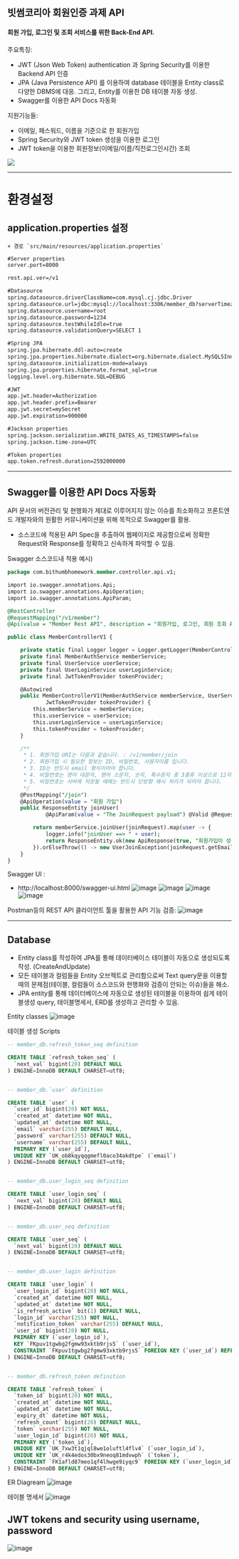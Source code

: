 ## 빗썸코리아 회원인증 과제 API ##

#### 회원 가입, 로그인 및 조회 서비스를 위한 Back-End API.

주요특징:
* JWT (Json Web Token) authentication 과  Spring Security를 이용한 Backend API 인증
* JPA (Java Persistence API) 를 이용하여 database 테이블을 Entity class로 다양한 DBMS에 대응. 그리고, Entity를 이용한 DB 테이블 자동 생성.
* Swagger를 이용한 API Docs 자동화

지원기능들:
* 이메일, 패스워드, 이름을 기준으로 한 회원가입
* Spring Security와 JWT token 생성을 이용한 로그인
* JWT token을 이용한 회원정보(이메일/이름/직전로그인시간) 조회

![](https://cdn-images-1.medium.com/max/1334/1*7T41R0dSLEzssIXPHpvimQ.png)

---

# 환경설정
## application.properties 설정
	+ 경로 `src/main/resources/application.properties`
```xml
#Server properties
server.port=8000

rest.api.ver=/v1

#Datasource
spring.datasource.driverClassName=com.mysql.cj.jdbc.Driver
spring.datasource.url=jdbc:mysql://localhost:3306/member_db?serverTimezone=UTC
spring.datasource.username=root
spring.datasource.password=1234
spring.datasource.testWhileIdle=true
spring.datasource.validationQuery=SELECT 1

#Spring JPA
spring.jpa.hibernate.ddl-auto=create
spring.jpa.properties.hibernate.dialect=org.hibernate.dialect.MySQL5InnoDBDialect
spring.datasource.initialization-mode=always
spring.jpa.properties.hibernate.format_sql=true
logging.level.org.hibernate.SQL=DEBUG

#JWT
app.jwt.header=Authorization
app.jwt.header.prefix=Bearer 
app.jwt.secret=mySecret
app.jwt.expiration=900000

#Jackson properties
spring.jackson.serialization.WRITE_DATES_AS_TIMESTAMPS=false
spring.jackson.time-zone=UTC

#Token properties
app.token.refresh.duration=2592000000
```

---

## Swagger를 이용한 API Docs 자동화 ##
API 문서의 버전관리 및 현행화가 제대로 이루어지지 않는 이슈를 최소화하고 프론트엔드 개발자와의 원활한 커뮤니케이션을 위해 목적으로 Swagger를 활용.
* 소스코드에 적용된 API Spec을 추출하여 웹페이지로 제공함으로써 정확한 Request와 Response를 정확하고 신속하게 파악할 수 있음. 

Swagger 소스코드내 적용 예시)
```sql
package com.bithumbhomework.member.controller.api.v1;

import io.swagger.annotations.Api;
import io.swagger.annotations.ApiOperation;
import io.swagger.annotations.ApiParam;

@RestController
@RequestMapping("/v1/member")
@Api(value = "Member Rest API", description = "회원가입, 로그인, 회원 조회 API")

public class MemberControllerV1 {

	private static final Logger logger = Logger.getLogger(MemberControllerV1.class);
	private final MemberAuthService memberService;
	private final UserService userService;
	private final UserLoginService userLoginService;
	private final JwtTokenProvider tokenProvider;

	@Autowired
	public MemberControllerV1(MemberAuthService memberService, UserService userService, UserLoginService userLoginService,
			JwtTokenProvider tokenProvider) {
		this.memberService = memberService;
		this.userService = userService;
		this.userLoginService = userLoginService;
		this.tokenProvider = tokenProvider;
	}

	/**
	 * 1. 회원가입 URI는 다음과 같습니다. : /v1/member/join 
	 * 2. 회원가입 시 필요한 정보는 ID, 비밀번호, 사용자이름 입니다. 
	 * 3. ID는 반드시 email 형식이어야 합니다. 
	 * 4. 비밀번호는 영어 대문자, 영어 소문자, 숫자, 특수문자 중 3종류 이상으로 12자리 이상의 문자열로 생성해야 합니다. 
	 * 5. 비밀번호는 서버에 저장될 때에는 반드시 단방향 해시 처리가 되어야 합니다.
	 */
	@PostMapping("/join")
	@ApiOperation(value = "회원 가입")
	public ResponseEntity joinUser(
			@ApiParam(value = "The JoinRequest payload") @Valid @RequestBody JoinRequest joinRequest) {

		return memberService.joinUser(joinRequest).map(user -> {
			logger.info("joinUser ==> " + user);
			return ResponseEntity.ok(new ApiResponse(true, "회원가입이 성공하였습니다."));
		}).orElseThrow(() -> new UserJoinException(joinRequest.getEmail(), "Missing user object in database"));
	}
}
```

Swagger UI : 
* http://localhost:8000/swagger-ui.html
![image](https://user-images.githubusercontent.com/15791988/89800836-43e02200-db6a-11ea-941f-15dfaf48f916.png)
![image](https://user-images.githubusercontent.com/15791988/89800932-65d9a480-db6a-11ea-8fc3-1db596008c40.png)
![image](https://user-images.githubusercontent.com/15791988/89800952-6c681c00-db6a-11ea-94ff-28e3be7f1087.png)
![image](https://user-images.githubusercontent.com/15791988/89801012-8570cd00-db6a-11ea-90ad-a14db2c41584.png)


Postman등의 REST API 클라이언트 툴을 활용한 API 기능 검증:
![image](https://user-images.githubusercontent.com/15791988/89816203-16eb3980-db81-11ea-9bbc-8cf67728e6f8.png)

---


## Database
* Entity class를 작성하여 JPA를 통해 데이터베이스 테이블이 자동으로 생성되도록 작성. (CreateAndUpdate)
* 모든 테이블과 컬럼들을 Entity 오브젝트로 관리함으로써 Text query문을 이용할때의 문제점(테이블, 컬럼들이 소스코드와 현행화와 검증이 안되는 이슈)들을 해소.
* JPA entity를 통해 데이터베이스에 자동으로 생성된 테이블을 이용하여 쉽게 테이블생성 query, 테이블명세서, ERD를 생성하고 관리할 수 있음.

Entity classes
![image](https://user-images.githubusercontent.com/15791988/89894892-d093ea00-dc15-11ea-899c-d110b038f74b.png)

테이블 생성 Scripts
```sql
-- member_db.refresh_token_seq definition

CREATE TABLE `refresh_token_seq` (
  `next_val` bigint(20) DEFAULT NULL
) ENGINE=InnoDB DEFAULT CHARSET=utf8;


-- member_db.`user` definition

CREATE TABLE `user` (
  `user_id` bigint(20) NOT NULL,
  `created_at` datetime NOT NULL,
  `updated_at` datetime NOT NULL,
  `email` varchar(255) DEFAULT NULL,
  `password` varchar(255) DEFAULT NULL,
  `username` varchar(255) DEFAULT NULL,
  PRIMARY KEY (`user_id`),
  UNIQUE KEY `UK_ob8kqyqqgmefl0aco34akdtpe` (`email`)
) ENGINE=InnoDB DEFAULT CHARSET=utf8;


-- member_db.user_login_seq definition

CREATE TABLE `user_login_seq` (
  `next_val` bigint(20) DEFAULT NULL
) ENGINE=InnoDB DEFAULT CHARSET=utf8;


-- member_db.user_seq definition

CREATE TABLE `user_seq` (
  `next_val` bigint(20) DEFAULT NULL
) ENGINE=InnoDB DEFAULT CHARSET=utf8;


-- member_db.user_login definition

CREATE TABLE `user_login` (
  `user_login_id` bigint(20) NOT NULL,
  `created_at` datetime NOT NULL,
  `updated_at` datetime NOT NULL,
  `is_refresh_active` bit(1) DEFAULT NULL,
  `login_id` varchar(255) NOT NULL,
  `notification_token` varchar(255) DEFAULT NULL,
  `user_id` bigint(20) NOT NULL,
  PRIMARY KEY (`user_login_id`),
  KEY `FKpuv1tgwbg2fgmw93xktb9rjs5` (`user_id`),
  CONSTRAINT `FKpuv1tgwbg2fgmw93xktb9rjs5` FOREIGN KEY (`user_id`) REFERENCES `user` (`user_id`)
) ENGINE=InnoDB DEFAULT CHARSET=utf8;


-- member_db.refresh_token definition

CREATE TABLE `refresh_token` (
  `token_id` bigint(20) NOT NULL,
  `created_at` datetime NOT NULL,
  `updated_at` datetime NOT NULL,
  `expiry_dt` datetime NOT NULL,
  `refresh_count` bigint(20) DEFAULT NULL,
  `token` varchar(255) NOT NULL,
  `user_login_id` bigint(20) NOT NULL,
  PRIMARY KEY (`token_id`),
  UNIQUE KEY `UK_7xw3t1qjql8we1oluftl4flv4` (`user_login_id`),
  UNIQUE KEY `UK_r4k4edos30bx9neoq81mdvwph` (`token`),
  CONSTRAINT `FK1afld87meo1qf4lhwge9iyqc9` FOREIGN KEY (`user_login_id`) REFERENCES `user_login` (`user_login_id`)
) ENGINE=InnoDB DEFAULT CHARSET=utf8;
```


ER Diagream
![image](https://user-images.githubusercontent.com/15791988/89800540-e77d0280-db69-11ea-9b2d-aea72a334414.png)


테이블 명세서
![image](https://user-images.githubusercontent.com/15791988/89800659-0a0f1b80-db6a-11ea-805d-8fa8e8c5cd50.png)



## JWT tokens and security using username, password
![image](https://user-images.githubusercontent.com/15791988/89894531-2f0c9880-dc15-11ea-9520-eea2980c65c4.png)

